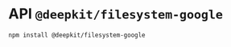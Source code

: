 # API `@deepkit/filesystem-google`

```shell
npm install @deepkit/filesystem-google
```

<api-docs package="@deepkit/filesystem-google"></api-docs>
